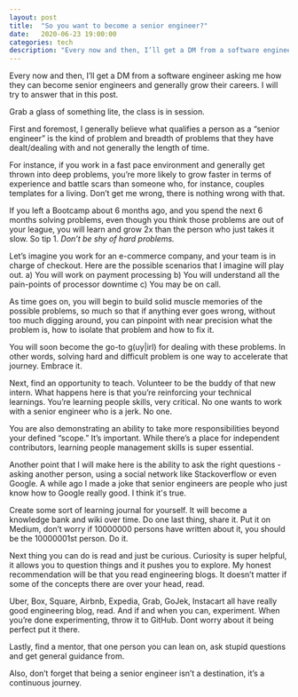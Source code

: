 ```yaml
---
layout: post
title:  "So you want to become a senior engineer?"
date:   2020-06-23 19:00:00
categories: tech
description: "Every now and then, I’ll get a DM from a software engineer asking me how they can become senior engineers and generally grow their careers"
---
```

Every now and then, I’ll get a DM from a software engineer asking me how they can become senior engineers and generally grow their careers. I will try to answer that in this post. 

Grab a glass of something lite, the class is in session.

First and foremost, I generally believe what qualifies a person as a “senior engineer” is the kind of problem and breadth of problems that they have dealt/dealing with and not generally the length of time.

For instance, if you work in a fast pace environment and generally get thrown into deep problems, you’re more likely to grow faster in terms of experience and battle scars than someone who, for instance, couples templates for a living. Don’t get me wrong, there is nothing wrong with that.

If you left a Bootcamp about 6 months ago, and you spend the next 6 months solving problems, even though you think those problems are out of your league,  you will learn and grow 2x than the person who just takes it slow. So tip 1. _Don’t be shy of hard problems._

Let’s imagine you work for an e-commerce company, and your team is in charge of checkout. Here are the possible scenarios that I imagine will play out. a) You will work on payment processing b) You will understand all the pain-points of processor downtime c) You may be on call.

As time goes on, you will begin to build solid muscle memories of the possible problems, so much so that if anything ever goes wrong, without too much digging around, you can pinpoint with near precision what the problem is, how to isolate that problem and how to fix it.

You will soon become the go-to g(uy|irl) for dealing with these problems. In other words, solving hard and difficult problem is one way to accelerate that journey. Embrace it.

Next, find an opportunity to teach. Volunteer to be the buddy of that new intern. What happens here is that you’re reinforcing your technical learnings. You’re learning people skills, very critical. No one wants to work with a senior engineer who is a jerk. No one.

You are also demonstrating an ability to take more responsibilities beyond your defined “scope.” It’s important. While there’s a place for independent contributors, learning people management skills is super essential.

Another point that I will make here is the ability to ask the right questions - asking another person, using a social network like Stackoverflow or even Google. A while ago I made a joke  that senior engineers are people who just know how to Google really good. I think it's true.

Create some sort of learning journal for yourself. It will become a knowledge bank and wiki over time. Do one last thing, share it. Put it on Medium, don’t worry if 10000000 persons have written about it, you should be the 10000001st person. Do it.

Next thing you can do is read and just be curious. Curiosity is super helpful, it allows you to question things and it pushes you to explore. My honest recommendation will be that you read engineering blogs. It doesn’t matter if some of the concepts there are over your head, read.

Uber, Box, Square, Airbnb, Expedia, Grab, GoJek, Instacart all have really good engineering blog, read. And if and when you can, experiment. When you’re done experimenting, throw it to GitHub. Dont worry about it being perfect put it there.

Lastly, find a mentor, that one person you can lean on, ask stupid questions and get general guidance from. 

Also, don’t forget that being a senior engineer isn’t a destination, it’s a continuous journey.